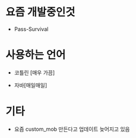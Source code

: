 # 요즘 개발중인것
- Pass-Survival
# 사용하는 언어
- 코틀린 [매우 가끔]

- 자바[매일매일]
# 기타
- 요즘 custom_mob 만든다고 업데이트 늦어지고 있음

